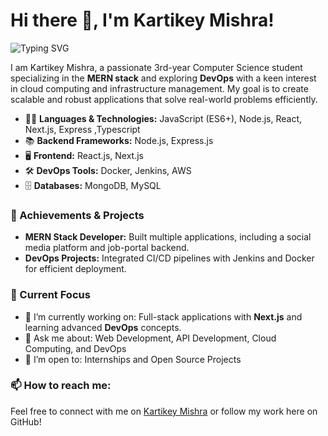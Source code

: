 # Hi there 👋, I'm Kartikey Mishra!

![Typing SVG](https://readme-typing-svg.demolab.com?font=Fira+Code&weight=600&size=24&pause=1000&color=0AEFF7&width=435&lines=I'm+a+MERN+Stack+Developer+and+DevOps+Enthusiast.;Currently+learning+Next.js+and+Cloud+Technologies.)

I am Kartikey Mishra, a passionate 3rd-year Computer Science student specializing in the **MERN stack** and exploring **DevOps** with a keen interest in cloud computing and infrastructure management. My goal is to create scalable and robust applications that solve real-world problems efficiently.

- 🧑‍💻 **Languages & Technologies:** JavaScript (ES6+), Node.js, React, Next.js, Express ,Typescript 
- 📚 **Backend Frameworks:** Node.js, Express.js  
- 🖥 **Frontend:** React.js, Next.js  
- 🛠 **DevOps Tools:** Docker, Jenkins, AWS   
- 🗄 **Databases:** MongoDB, MySQL  

### 🚀 Achievements & Projects
- **MERN Stack Developer:** Built multiple  applications, including a social media platform and job-portal backend.
- **DevOps Projects:** Integrated CI/CD pipelines with Jenkins and Docker for efficient deployment.
  
### 🌟 Current Focus
- 🔭 I’m currently working on: Full-stack applications with **Next.js** and learning advanced **DevOps** concepts. 
- 💬 Ask me about: Web Development, API Development, Cloud Computing, and DevOps  
- 🤔 I’m open to: Internships and Open Source Projects

### 📫 How to reach me:
Feel free to connect with me on [Kartikey Mishra](https://www.linkedin.com/in/kartikey-mishra-252877256/) or follow my work here on GitHub!
